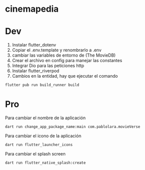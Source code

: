 # cinemapedia

# Dev

1. Instalar flutter_dotenv
2. Copiar el .env.template y renombrarlo a .env
3. cambiar las variables de entorno de (The MovieDB)
4. Crear el archivo en config para manejar las constantes 
5. Integrar Dio para las peticiones http
6. Instalar flutter_riverpod
7. Cambios en la entidad, hay que ejecutar el comando

```
flutter pub run build_runner build  

```

# Pro
Para cambiar el nombre de la aplicación
```
dart run change_app_package_name:main com.pablolara.movieVerse
```

Para cambiar el icono de la aplicación
```
dart run flutter_launcher_icons

```

Para cambiar el splash screen
```
dart run flutter_native_splash:create
```

